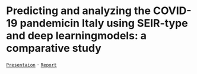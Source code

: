 # Predicting and analyzing the COVID-19 pandemicin Italy using SEIR-type and deep learningmodels:  a comparative study

[`Presentaion`](https://github.com/sigeek/fitting-covid-19/blob/main/doc/presentation.pdf) - [`Report`](https://github.com/sigeek/fitting-covid-19/blob/main/doc/report.pdf)
